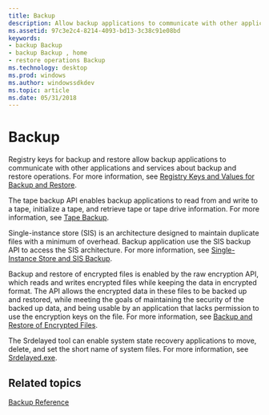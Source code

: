 ```yaml
---
title: Backup
description: Allow backup applications to communicate with other applications and services about backup and restore operations. Perform tape backup, initialize tape, and retrieve tape drive information. Maintain duplicate files with single-instance store (SIS).
ms.assetid: 97c3e2c4-8214-4093-bd13-3c38c91e08bd
keywords:
- backup Backup
- backup Backup , home
- restore operations Backup
ms.technology: desktop
ms.prod: windows
ms.author: windowssdkdev
ms.topic: article
ms.date: 05/31/2018
---
```


# Backup

Registry keys for backup and restore allow backup applications to communicate with other applications and services about backup and restore operations. For more information, see [Registry Keys and Values for Backup and Restore](registry-keys-for-backup-and-restore.md).

The tape backup API enables backup applications to read from and write to a tape, initialize a tape, and retrieve tape or tape drive information. For more information, see [Tape Backup](tape-backup.md).

Single-instance store (SIS) is an architecture designed to maintain duplicate files with a minimum of overhead. Backup application use the SIS backup API to access the SIS architecture. For more information, see [Single-Instance Store and SIS Backup](single-instance-store-and-sis-backup.md).

Backup and restore of encrypted files is enabled by the raw encryption API, which reads and writes encrypted files while keeping the data in encrypted format. The API allows the encrypted data in these files to be backed up and restored, while meeting the goals of maintaining the security of the backed up data, and being usable by an application that lacks permission to use the encryption keys on the file. For more information, see [Backup and Restore of Encrypted Files](https://msdn.microsoft.com/library/windows/desktop/aa363783).

The Srdelayed tool can enable system state recovery applications to move, delete, and set the short name of system files. For more information, see [Srdelayed.exe](srdelayed-exe.md).

## Related topics

<dl> <dt>

[Backup Reference](backup-reference.md)
</dt> </dl>

 

 




